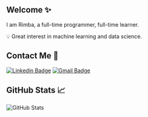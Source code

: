 ## Welcome ✨
I am Rimba, a full-time programmer, full-time learner.

💡 Great interest in machine learning and data science.

## Contact Me 🤙
[![Linkedin Badge](https://img.shields.io/badge/-ahmadsyarifuddinr-blue?style=flat-square&logo=Linkedin&logoColor=white&link=https://www.linkedin.com/in/rimbaerlangga/)](https://www.linkedin.com/in/rimbaerlangga/)
[![Gmail Badge](https://img.shields.io/badge/-ahmadsyarifuddinr@gmail.com-c14438?style=flat-square&logo=Gmail&logoColor=white&link=mailto:rimbaerlangga@gmail.com)](mailto:rimbaerlangga@gmail.com)

## GitHub Stats 📈
![GitHub Stats](https://github-readme-stats.vercel.app/api?username=hyperforest&show_icons=true)